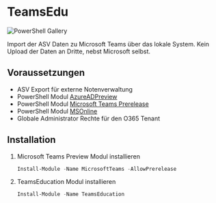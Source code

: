 ﻿# TeamsEdu

![PowerShell Gallery](https://img.shields.io/powershellgallery/dt/TeamsEducation?style=for-the-badge)

Import der ASV Daten zu Microsoft Teams über das lokale System. Kein Upload der Daten an Dritte, nebst Microsoft selbst.


## Voraussetzungen

* ASV Export für externe Notenverwaltung
* PowerShell Modul [AzureADPreview](https://www.powershellgallery.com/packages/AzureADPreview/2.0.2.105)
* PowerShell Modul [Microsoft Teams Prerelease](https://www.powershellgallery.com/packages/MicrosoftTeams/1.1.5-preview)
* PowerShell Modul [MSOnline](https://www.powershellgallery.com/packages/MSOnline/1.1.183.57)
* Globale Administrator Rechte für den O365 Tenant


## Installation

1. Microsoft Teams Preview Modul installieren
   ```powershell
   Install-Module -Name MicrosoftTeams -AllowPrerelease 
   ```
1. TeamsEducation Modul installieren
   ```powershell
   Install-Module -Name TeamsEducation 
   ```